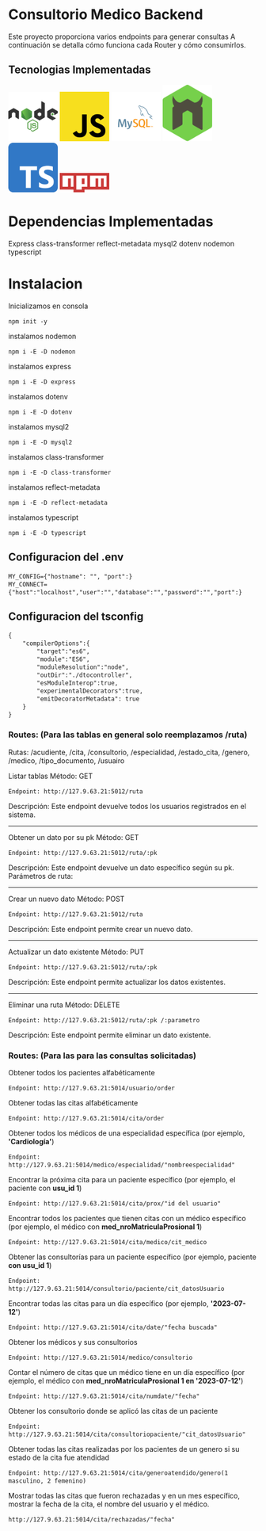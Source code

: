 # Consultorio Medico Backend

Este proyecto proporciona varios endpoints para generar consultas A continuación se detalla cómo funciona cada Router y cómo consumirlos.

## Tecnologias Implementadas

<img src="img/nodejs-1-logo.svg" alt="MySQL Logo" width="100">
<img src="img/Unofficial_JavaScript_logo_2.svg.png" alt="MySQL Logo" width="100">
<img src="img/mysql-logo.svg" alt="MySQL Logo" width="100">
<img src="img/nodemon.svg" alt="MySQL Logo" width="100">
<img src="img/Typescript_logo_2020.svg.png" alt="MySQL Logo" width="100">
<img src="img/2560px-Npm-logo.svg.png" alt="MySQL Logo" width="100">

# Dependencias Implementadas

Express
class-transformer
reflect-metadata
mysql2
dotenv
nodemon
typescript

# Instalacion

Inicializamos en consola
```
npm init -y
```
instalamos nodemon
```
npm i -E -D nodemon
```
instalamos express
```
npm i -E -D express
```
instalamos dotenv
```
npm i -E -D dotenv
```
instalamos mysql2
```
npm i -E -D mysql2
```
instalamos class-transformer
```
npm i -E -D class-transformer
```
instalamos reflect-metadata
```
npm i -E -D reflect-metadata
```
instalamos typescript
```
npm i -E -D typescript
```

## Configuracion del .env

```
MY_CONFIG={"hostname": "", "port":}
MY_CONNECT={"host":"localhost","user":"","database":"","password":"","port":}

```

## Configuracion del tsconfig

```
{
    "compilerOptions":{
        "target":"es6",
        "module":"ES6",
        "moduleResolution":"node",
        "outDir":"./dtocontroller",
        "esModuleInterop":true,
        "experimentalDecorators":true,
        "emitDecoratorMetadata": true
    }
}
```

### Routes: (Para las tablas en general solo reemplazamos /ruta)

Rutas: /acudiente, /cita, /consultorio, /especialidad, /estado_cita, /genero, /medico, /tipo_documento, /usuairo

Listar tablas
Método: GET
```
Endpoint: http://127.9.63.21:5012/ruta
```
Descripción: Este endpoint devuelve todos los usuarios registrados en el sistema.

---

Obtener un dato por su pk
Método: GET
```
Endpoint: http://127.9.63.21:5012/ruta/:pk
```
Descripción: Este endpoint devuelve un dato específico según su pk.
Parámetros de ruta:

---

Crear un nuevo dato
Método: POST
```
Endpoint: http://127.9.63.21:5012/ruta
```
Descripción: Este endpoint permite crear un nuevo dato.

---

Actualizar un dato existente
Método: PUT
```
Endpoint: http://127.9.63.21:5012/ruta/:pk
```
Descripción: Este endpoint permite actualizar los datos existentes.

---

Eliminar una ruta
Método: DELETE
```
Endpoint: http://127.9.63.21:5012/ruta/:pk /:parametro
```
Descripción: Este endpoint permite eliminar un dato existente.

### Routes: (Para las para las consultas solicitadas)

Obtener todos los pacientes alfabéticamente
```
Endpoint: http://127.9.63.21:5014/usuario/order
```
Obtener todas las citas alfabéticamente
```
Endpoint: http://127.9.63.21:5014/cita/order
```
Obtener todos los médicos de una especialidad específica (por ejemplo, **'Cardiología'**)
```
Endpoint: http://127.9.63.21:5014/medico/especialidad/"nombreespecialidad"
```
Encontrar la próxima cita para un paciente específico (por ejemplo, el paciente con **usu_id 1**)
```
Endpoint: http://127.9.63.21:5014/cita/prox/"id del usuario"
```
Encontrar todos los pacientes que tienen citas con un médico específico (por ejemplo, el médico con **med_nroMatriculaProsional 1**)
```
Endpoint: http://127.9.63.21:5014/cita/medico/cit_medico
```
Obtener las consultorías para un paciente específico (por ejemplo, paciente **con usu_id 1**)
```
Endpoint: http://127.9.63.21:5014/consultorio/paciente/cit_datosUsuario
```
Encontrar todas las citas para un día específico (por ejemplo, **'2023-07-12'**)
```
Endpoint: http://127.9.63.21:5014/cita/date/"fecha buscada"
```
Obtener los médicos y sus consultorios
```
Endpoint: http://127.9.63.21:5014/medico/consultorio
```
Contar el número de citas que un médico tiene en un día específico (por ejemplo, el médico con **med_nroMatriculaProsional 1 en '2023-07-12'**)
```
Endpoint: http://127.9.63.21:5014/cita/numdate/"fecha"
```
Obtener los consultorio donde se aplicó las citas de un paciente
```
Endpoint: http://127.9.63.21:5014/cita/consultoriopaciente/"cit_datosUsuario"
```
Obtener todas las citas realizadas por los pacientes de un genero si su estado de la cita fue atendidad
```
Endpoint: http://127.9.63.21:5014/cita/generoatendido/genero(1 masculino, 2 femenino)
```
Mostrar todas las citas que fueron rechazadas y en un mes específico, mostrar la fecha de la cita, el nombre del usuario y el médico.
```
http://127.9.63.21:5014/cita/rechazadas/"fecha"
```